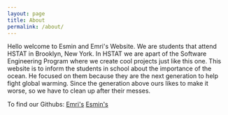 ```yaml
---
layout: page
title: About
permalink: /about/
---
```


Hello welcome to Esmin and Emri's Website. We are students that attend HSTAT in Brooklyn, New York. In HSTAT we are apart of the Software Engineering Program where we create cool projects just like this one. This website is to inform the students in school about the importance of the ocean. He focused on them because they are the next generation to help fight global warming. Since the generation above ours likes to make it worse, so we have to clean up after their messes.

To find our Githubs:
[Emri's](https://github.com/emrin5347/)
[Esmin's](https://github.com/Esminj0914/)
